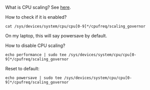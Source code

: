 What is CPU scaling? See [here](https://wiki.archlinux.org/title/CPU_frequency_scaling).

How to check if it is enabled?
```
cat /sys/devices/system/cpu/cpu[0-9]*/cpufreq/scaling_governor
```
On my laptop, this will say powersave by default.


How to disable CPU scaling?
```
echo performance | sudo tee /sys/devices/system/cpu/cpu[0-9]*/cpufreq/scaling_governor
```

Reset to default: 
```
echo powersave | sudo tee /sys/devices/system/cpu/cpu[0-9]*/cpufreq/scaling_governor
```

